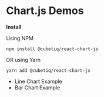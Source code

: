 # Chart.js Demos

**Install**

Using NPM
```shell
npm install @cubetiq/react-chart-js
```

OR using Yarn
```shell
yarn add @cubetiq/react-chart-js
```

- Line Chart Example
- Bar Chart Example